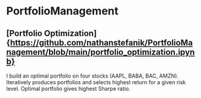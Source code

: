 # PortfolioManagement
## [Portfolio Optimization]{https://github.com/nathanstefanik/PortfolioManagement/blob/main/portfolio_optimization.ipynb}
I build an optimal portfolio on four stocks (AAPL, BABA, BAC, AMZN). Iteratively produces portfolios and selects 
highest return for a given risk level. Optimal portfolio gives highest Sharpe ratio.
